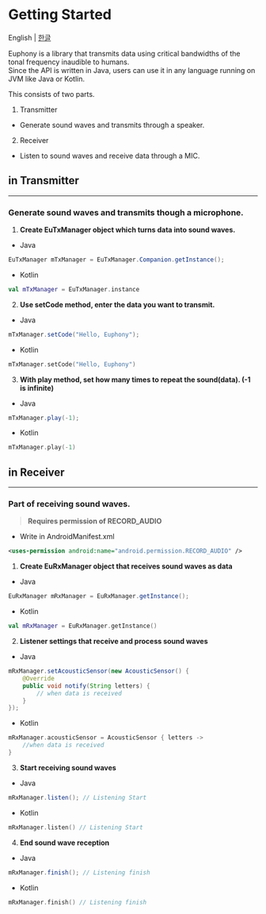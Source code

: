 # Getting Started
English | [한글](GETTING_STARTED_KR.md)
  
Euphony is a library that transmits data using critical bandwidths of the tonal frequency inaudible to humans.  
Since the API is written in Java, users can use it in any language running on JVM like Java or Kotlin.

This consists of two parts.

1) Transmitter
 - Generate sound waves and transmits through a speaker.
2) Receiver
 - Listen to sound waves and receive data through a MIC.
 
## in Transmitter

---

### Generate sound waves and transmits though a microphone.

1. **Create EuTxManager object which turns data into sound waves.**
- Java

```java
EuTxManager mTxManager = EuTxManager.Companion.getInstance();
```

- Kotlin

```kotlin
val mTxManager = EuTxManager.instance
```

2. **Use setCode method, enter the data you want to transmit.**
- Java

```java
mTxManager.setCode("Hello, Euphony");
```

- Kotlin

```kotlin
mTxManager.setCode("Hello, Euphony")
```

3. **With play method, set how many times to repeat the sound(data). (-1 is infinite)**
- Java

```java
mTxManager.play(-1);
```

- Kotlin

```kotlin
mTxManager.play(-1)
```

## in Receiver

---

### Part of receiving sound waves.

> **Requires permission of RECORD_AUDIO**

- Write in AndroidManifest.xml

```xml
<uses-permission android:name="android.permission.RECORD_AUDIO" />
```

1. **Create EuRxManager object that receives sound waves as data**
- Java

```java
EuRxManager mRxManager = EuRxManager.getInstance();
```

- Kotlin

```kotlin
val mRxManager = EuRxManager.getInstance()
```

2. **Listener settings that receive and process sound waves**
- Java

```java
mRxManager.setAcousticSensor(new AcousticSensor() {
	@Override
	public void notify(String letters) {
		// when data is received
	}
});
```

- Kotlin

```kotlin
mRxManager.acousticSensor = AcousticSensor { letters ->
	//when data is received
}
```

3. **Start receiving sound waves**
- Java

```java
mRxManager.listen(); // Listening Start
```

- Kotlin

```kotlin
mRxManager.listen() // Listening Start
```

4. **End sound wave reception**
- Java

```java
mRxManager.finish(); // Listening finish
```

- Kotlin

```kotlin
mRxManager.finish() // Listening finish
```
